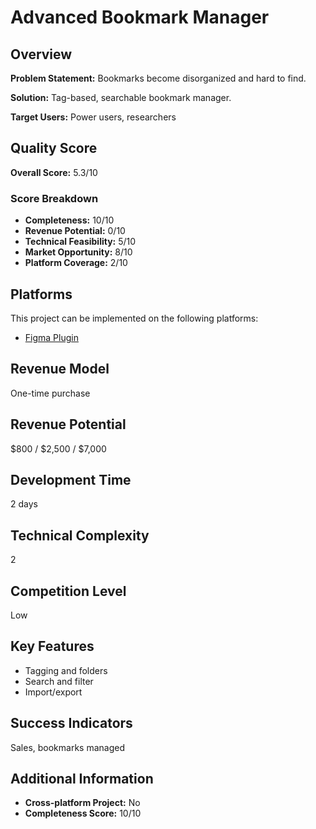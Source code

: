 # Advanced Bookmark Manager

## Overview
**Problem Statement:** Bookmarks become disorganized and hard to find.

**Solution:** Tag-based, searchable bookmark manager.

**Target Users:** Power users, researchers

## Quality Score
**Overall Score:** 5.3/10

### Score Breakdown
- **Completeness:** 10/10
- **Revenue Potential:** 0/10
- **Technical Feasibility:** 5/10
- **Market Opportunity:** 8/10
- **Platform Coverage:** 2/10

## Platforms
This project can be implemented on the following platforms:
- [Figma Plugin](./platforms/figma-plugin/)

## Revenue Model
One-time purchase

## Revenue Potential
$800 / $2,500 / $7,000

## Development Time
2 days

## Technical Complexity
2

## Competition Level
Low

## Key Features
- Tagging and folders
- Search and filter
- Import/export

## Success Indicators
Sales, bookmarks managed

## Additional Information
- **Cross-platform Project:** No
- **Completeness Score:** 10/10
